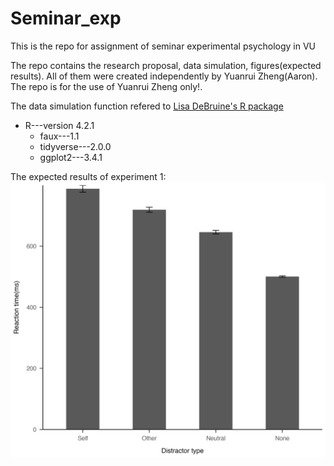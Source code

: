 # Seminar_exp
This is the repo for assignment of seminar experimental psychology in VU

The repo contains the research proposal, data simulation, figures(expected results). All of them were created independently by Yuanrui Zheng(Aaron). The repo is for the use of Yuanrui Zheng only!.

The data simulation function refered to [Lisa DeBruine's R package](https://debruine.github.io/faux/articles/sim_mixed.html)

- R---version 4.2.1
  - faux---1.1
  - tidyverse---2.0.0
  - ggplot2---3.4.1

The expected results of experiment 1:
![Expected result for exp1](https://github.com/AaronZheng87/Seminar_exp/blob/main/4_Figures/exp1.png)

